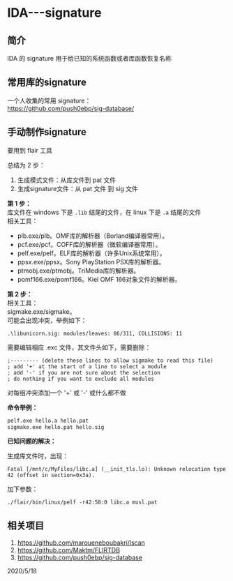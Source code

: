 # IDA---signature

## 简介
IDA 的 signature 用于给已知的系统函数或者库函数恢复名称  


## 常用库的signature
一个人收集的常用 signature：  
https://github.com/push0ebp/sig-database/  


## 手动制作signature
要用到 flair 工具  

总结为 2 步：
1. 生成模式文件：从库文件到 pat 文件
2. 生成signature文件：从 pat 文件 到 sig 文件

**第 1 步：**  
库文件在 windows 下是 `.lib` 结尾的文件，在 linux 下是 `.a` 结尾的文件  
相关工具：  
- plb.exe/plb。OMF库的解析器（Borland编译器常用）。  
- pcf.exe/pcf。COFF库的解析器（微软编译器常用）。  
- pelf.exe/pelf。ELF库的解析器（许多Unix系统常用）。  
- ppsx.exe/ppsx。Sony PlayStation PSX库的解析器。  
- ptmobj.exe/ptmobj。TriMedia库的解析器。  
- pomf166.exe/pomf166。Kiel OMF 166对象文件的解析器。  

**第 2 步：**  
相关工具：  
sigmake.exe/sigmake。  
可能会出现冲突，举例如下：  
```
.\libunicorn.sig: modules/leaves: 86/311, COLLISIONS: 11
```
需要编辑相应 .exc 文件，其文件头如下，需要删除：  
```
;--------- (delete these lines to allow sigmake to read this file)
; add '+' at the start of a line to select a module
; add '-' if you are not sure about the selection
; do nothing if you want to exclude all modules
```
对每组冲突添加一个 '+' 或 '-' 或什么都不做  

**命令举例：**  
```bat
pelf.exe hello.a hello.pat
sigmake.exe hello.pat hello.sig
```

**已知问题的解决：**  

生成库文件时，出现：  
```
Fatal [/mnt/c/MyFiles/libc.a] (__init_tls.lo): Unknown relocation type 42 (offset in section=0x3a).
```
加下参数：  
```
./flair/bin/linux/pelf -r42:58:0 libc.a musl.pat
```


## 相关项目
1. https://github.com/maroueneboubakri/lscan  
2. https://github.com/Maktm/FLIRTDB  
3. https://github.com/push0ebp/sig-database  


2020/5/18  
